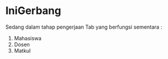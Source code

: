 # IniGerbang

Sedang dalam tahap pengerjaan
Tab yang berfungsi sementara :
1. Mahasiswa
2. Dosen
3. Matkul
